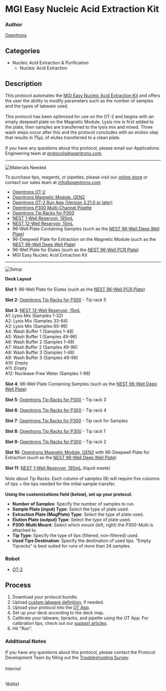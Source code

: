 # MGI Easy Nucleic Acid Extraction Kit

### Author
[Opentrons](https://opentrons.com/)



## Categories
* Nucleic Acid Extraction & Purification
	* Nucleic Acid Extraction


## Description
This protocol automates the [MGI Easy Nucleic Acid Extraction Kit](https://en.mgitech.cn/Uploads/Temp/file/20200416/5e97edc3ef00b.pdf) and offers the user the ability to modify parameters such as the number of samples and the types of labware used.</br>
</br>
This protocol has been optimized for use on the OT-2 and begins with an empty deepwell plate on the Magnetic Module. Lysis mix is first added to the plate, then samples are transferred to the lysis mix and mixed. Three wash steps occur after this and the protocol concludes with an elution step that results in 75µL of elutes transferred to a clean plate.
</br>
</br>
If you have any questions about this protocol, please email our Applications Engineering team at [protocols@opentrons.com](mailto:protocols@opentrons.com).

---
![Materials Needed](https://s3.amazonaws.com/opentrons-protocol-library-website/custom-README-images/001-General+Headings/materials.png)

To purchase tips, reagents, or pipettes, please visit our [online store](https://shop.opentrons.com/) or contact our sales team at [info@opentrons.com](mailto:info@opentrons.com)

* [Opentrons OT-2](https://shop.opentrons.com/collections/ot-2-robot/products/ot-2)
* [Opentrons Magnetic Module, GEN2](https://shop.opentrons.com/collections/hardware-modules/products/magdeck)
* [Opentrons OT-2 Run App (Version 3.21.0 or later)](https://opentrons.com/ot-app/)
* [Opentrons P300 Multi-Channel Pipette](https://shop.opentrons.com/collections/ot-2-robot/products/8-channel-electronic-pipette)
* [Opentrons Tip Racks for P300](https://shop.opentrons.com/collections/opentrons-tips)
* [NEST 1-Well Reservoir, 195mL](https://shop.opentrons.com/collections/verified-labware/products/nest-1-well-reservoir-195-ml)
* [NEST 12-Well Reservoir, 15mL](https://shop.opentrons.com/collections/verified-labware/products/nest-12-well-reservoir-15-ml)
* 96-Well Plate Containing Samples (such as the [NEST 96-Well Deep Well Plate](https://labware.opentrons.com/nest_96_wellplate_2ml_deep?category=wellPlate))
* 96-Deepwell Plate for Extraction on the Magnetic Module (such as the [NEST 96-Well Deep Well Plate](https://labware.opentrons.com/nest_96_wellplate_2ml_deep?category=wellPlate))
* 96-Well Plate for Elutes (such as the [NEST 96-Well PCR Plate](https://shop.opentrons.com/collections/verified-labware/products/nest-0-1-ml-96-well-pcr-plate-full-skirt))
* MGI Easy Nucleic Acid Extraction Kit



---
![Setup](https://s3.amazonaws.com/opentrons-protocol-library-website/custom-README-images/001-General+Headings/Setup.png)

**Deck Layout**</br>
</br>
**Slot 1**: 96-Well Plate for Elutes (such as the [NEST 96-Well PCR Plate](https://shop.opentrons.com/collections/verified-labware/products/nest-0-1-ml-96-well-pcr-plate-full-skirt))
</br>
</br>
**Slot 2**: [Opentrons Tip Racks for P300](https://shop.opentrons.com/collections/opentrons-tips) - Tip rack 5
</br>
</br>
**Slot 3**: [NEST 12-Well Reservoir, 15mL](https://shop.opentrons.com/collections/verified-labware/products/nest-12-well-reservoir-15-ml)</br>
A1: Lysis Mix (Samples 1-32)
</br>
A2: Lysis Mix (Samples 33-64)
</br>
A3: Lysis Mix (Samples 65-96)
</br>
A4: Wash Buffer 1 (Samples 1-48)
</br>
A5: Wash Buffer 1 (Samples 49-96)
</br>
A6: Wash Buffer 2 (Samples 1-48)
</br>
A7: Wash Buffer 2 (Samples 49-96)
</br>
A8: Wash Buffer 3 (Samples 1-48)
</br>
A9: Wash Buffer 3 (Samples 49-96)
</br>
A10: *Empty*
</br>
A11: *Empty*
</br>
A12: Nuclease-Free Water (Samples 1-96)
</br>
</br>
**Slot 4**: 96-Well Plate Containing Samples (such as the [NEST 96-Well Deep Well Plate](https://labware.opentrons.com/nest_96_wellplate_2ml_deep?category=wellPlate))
</br>
</br>
**Slot 5**: [Opentrons Tip Racks for P300](https://shop.opentrons.com/collections/opentrons-tips) - Tip rack 3
</br>
</br>
**Slot 6**: [Opentrons Tip Racks for P300](https://shop.opentrons.com/collections/opentrons-tips) - Tip rack 4
</br>
</br>
**Slot 7**: [Opentrons Tip Racks for P300](https://shop.opentrons.com/collections/opentrons-tips) - Tip rack for Samples
</br>
</br>
**Slot 8**: [Opentrons Tip Racks for P300](https://shop.opentrons.com/collections/opentrons-tips) - Tip rack 1
</br>
</br>
**Slot 9**: [Opentrons Tip Racks for P300](https://shop.opentrons.com/collections/opentrons-tips) - Tip rack 2
</br>
</br>
**Slot 10**: [Opentrons Magnetic Module, GEN2](https://shop.opentrons.com/collections/hardware-modules/products/magdeck) with 96-Deepwell Plate for Extraction (such as the [NEST 96-Well Deep Well Plate](https://labware.opentrons.com/nest_96_wellplate_2ml_deep?category=wellPlate))
</br>
</br>
**Slot 11**: [NEST 1-Well Reservoir, 195mL](https://shop.opentrons.com/collections/verified-labware/products/nest-1-well-reservoir-195-ml) (liquid waste)
</br>
</br>
*Note about Tip Racks*: Each column of samples (8) will require five columns of tips + the tips needed for the initial sample transfer. 
</br>
</br>
**Using the customizations field (below), set up your protocol.**
* **Number of Samples**: Specify the number of samples to run.
* **Sample Plate (input) Type**: Select the type of plate used.
* **Extraction Plate (MagPlate) Type**: Select the type of plate used.
* **Elution Plate (output) Type**: Select the type of plate used.
* **P300-Multi Mount**: Select which mount (left, right) the P300-Multi is attached to.
* **Tip Type**: Specify the type of tips (filtered, non-filtered) used.
* **Used Tips Destination**: Specify the destination of used tips. "Empty Tipracks" is best suited for runs of more than 24 samples.




### Robot
* [OT-2](https://opentrons.com/ot-2)

## Process

1. Download your protocol bundle.
2. Upload [custom labware definition](https://support.opentrons.com/en/articles/3136506-using-labware-in-your-protocols), if needed.
3. Upload your protocol into the [OT App](https://opentrons.com/ot-app).
4. Set up your deck according to the deck map.
5. Calibrate your labware, tipracks, and pipette using the OT App. For calibration tips, check out our [support articles](https://support.opentrons.com/en/collections/1559720-guide-for-getting-started-with-the-ot-2).
6. Hit "Run".

### Additional Notes
If you have any questions about this protocol, please contact the Protocol Development Team by filling out the [Troubleshooting Survey](https://protocol-troubleshooting.paperform.co/).

###### Internal
18d6a1
